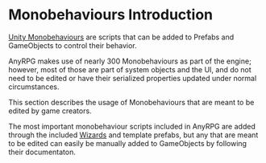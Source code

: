 # Monobehaviours Introduction

[Unity Monobehaviours](https://docs.unity3d.com/ScriptReference/MonoBehaviour.html) are scripts that can be added to Prefabs and GameObjects to control their behavior.&#x20;

AnyRPG makes use of nearly 300 Monobehaviours as part of the engine; however, most of those are part of system objects and the UI, and do not need to be edited or have their serialized properties updated under normal circumstances.

This section describes the usage of Monobehaviours that are meant to be edited by game creators.

The most important monobehaviour scripts included in AnyRPG are added through the included [Wizards](../wizards/wizards-introduction.md) and template prefabs, but any that are meant to be edited can easily be manually added to GameObjects by following their documentaton.
